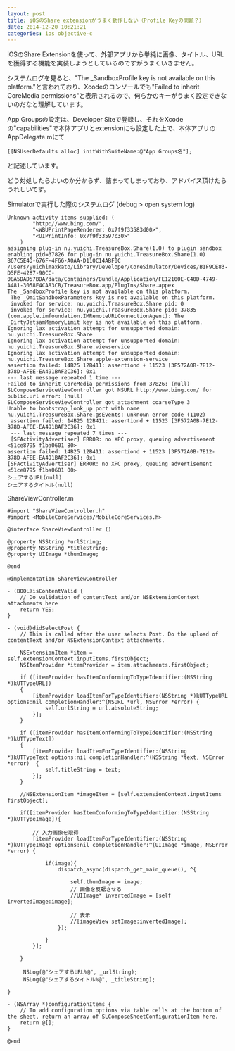 ```yaml
---
layout: post
title: iOSのShare extensionがうまく動作しない（Profile Keyの問題？）
date: 2014-12-20 10:21:21
categories: ios objective-c
---
```

<p>iOSのShare Extensionを使って、外部アプリから単純に画像、タイトル、URLを獲得する機能を実装しようとしているのですがうまくいきません。</p>

<p>システムログを見ると、"The _SandboxProfile key is not available on this platform."と言われており、Xcodeのコンソールでも"Failed to inherit CoreMedia permissions"と表示されるので、何らかのキーがうまく設定できないのだなと理解しています。</p>

<p>App Groupsの設定は、Developer Siteで登録し、それをXcodeの"capabilities"で本体アプリとextensionにも設定した上で、本体アプリのAppDelegate.mにて</p>

<pre><code>[[NSUserDefaults alloc] initWithSuiteName:@"App Groups名"];
</code></pre>

<p>と記述しています。</p>

<p>どう対処したらよいのか分からず、詰まってしまっており、アドバイス頂けたらうれしいです。</p>

<p>Simulatorで実行した際のシステムログ (debug > open system log)</p>

<pre><code>Unknown activity items supplied: (
        "http://www.bing.com/",
        "&lt;WBUPrintPageRenderer: 0x7f9f33583d00&gt;",
        "&lt;UIPrintInfo: 0x7f9f33597c30&gt;"
    )
assigning plug-in nu.yuichi.TreasureBox.Share(1.0) to plugin sandbox
enabling pid=37826 for plug-in nu.yuichi.TreasureBox.Share(1.0) B67C5E4D-676F-4F66-A0AA-D110C14ABF0C /Users/yuichimaxkato/Library/Developer/CoreSimulator/Devices/B1F9CE83-D5FE-4287-90CC-08A5DAD57BDA/data/Containers/Bundle/Application/FE12100E-C40D-4749-A481-3058E4CA83CB/TreasureBox.app/PlugIns/Share.appex
The _SandboxProfile key is not available on this platform.
 The _OmitSandboxParameters key is not available on this platform.
 invoked for service: nu.yuichi.TreasureBox.Share pid: 0
 invoked for service: nu.yuichi.TreasureBox.Share pid: 37835
(com.apple.imfoundation.IMRemoteURLConnectionAgent): The _DirtyJetsamMemoryLimit key is not available on this platform.
Ignoring lax activation attempt for unsupported domain: nu.yuichi.TreasureBox.Share
Ignoring lax activation attempt for unsupported domain: nu.yuichi.TreasureBox.Share.viewservice
Ignoring lax activation attempt for unsupported domain: nu.yuichi.TreasureBox.Share.apple-extension-service
assertion failed: 14B25 12B411: assertiond + 11523 [3F572A0B-7E12-378D-AFEE-EA491BAF2C36]: 0x1
--- last message repeated 1 time ---
Failed to inherit CoreMedia permissions from 37826: (null)
SLComposeServiceViewController got NSURL http://www.bing.com/ for public.url error: (null)
SLComposeServiceViewController got attachment coarseType 3
Unable to bootstrap_look_up port with name nu.yuichi.TreasureBox.Share.gsEvents: unknown error code (1102)
 assertion failed: 14B25 12B411: assertiond + 11523 [3F572A0B-7E12-378D-AFEE-EA491BAF2C36]: 0x1
 --- last message repeated 7 times ---
 [SFActivityAdvertiser] ERROR: no XPC proxy, queuing advertisement &lt;51ce8795 f1ba0601 80&gt;
assertion failed: 14B25 12B411: assertiond + 11523 [3F572A0B-7E12-378D-AFEE-EA491BAF2C36]: 0x1
[SFActivityAdvertiser] ERROR: no XPC proxy, queuing advertisement &lt;51ce8795 f1ba0601 00&gt;
シェアするURL(null)
シェアするタイトル(null)
</code></pre>

<p>ShareViewController.m</p>

<pre><code>#import "ShareViewController.h"
#import &lt;MobileCoreServices/MobileCoreServices.h&gt;

@interface ShareViewController ()

@property NSString *urlString;
@property NSString *titleString;
@property UIImage *thumImage;

@end

@implementation ShareViewController

- (BOOL)isContentValid {
    // Do validation of contentText and/or NSExtensionContext attachments here
    return YES;
}

- (void)didSelectPost {
    // This is called after the user selects Post. Do the upload of contentText and/or NSExtensionContext attachments.

    NSExtensionItem *item = self.extensionContext.inputItems.firstObject;
    NSItemProvider *itemProvider = item.attachments.firstObject;

    if ([itemProvider hasItemConformingToTypeIdentifier:(NSString *)kUTTypeURL])
    {
        [itemProvider loadItemForTypeIdentifier:(NSString *)kUTTypeURL options:nil completionHandler:^(NSURL *url, NSError *error) {
            self.urlString = url.absoluteString;
        }];
    }

    if ([itemProvider hasItemConformingToTypeIdentifier:(NSString *)kUTTypeText])
    {
        [itemProvider loadItemForTypeIdentifier:(NSString *)kUTTypeText options:nil completionHandler:^(NSString *text, NSError *error)  {
            self.titleString = text;
        }];
    }

    //NSExtensionItem *imageItem = [self.extensionContext.inputItems firstObject];

    if([itemProvider hasItemConformingToTypeIdentifier:(NSString *)kUTTypeImage]){

        // 入力画像を取得
        [itemProvider loadItemForTypeIdentifier:(NSString *)kUTTypeImage options:nil completionHandler:^(UIImage *image, NSError *error) {

            if(image){
                dispatch_async(dispatch_get_main_queue(), ^{

                    self.thumImage = image;
                    // 画像を反転させる
                    //UIImage* invertedImage = [self invertedImage:image];

                    // 表示
                    //[imageView setImage:invertedImage];
                });

            }
        }];

    }

     NSLog(@"シェアするURL%@", _urlString);
     NSLog(@"シェアするタイトル%@", _titleString);

}

- (NSArray *)configurationItems {
    // To add configuration options via table cells at the bottom of the sheet, return an array of SLComposeSheetConfigurationItem here.
    return @[];
}

@end
</code></pre>
